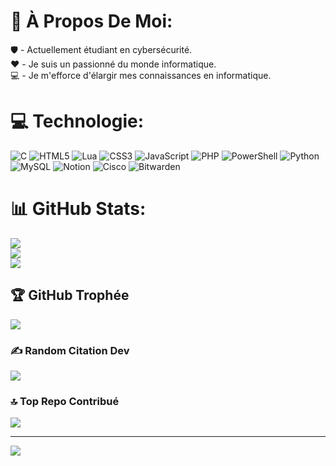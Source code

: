 # 💫 À Propos De Moi:
🛡️ - Actuellement étudiant en cybersécurité.<br>❤️ - Je suis un passionné du monde informatique. <br>💻 - Je m'efforce d'élargir mes connaissances en informatique.


# 💻 Technologie:
![C](https://img.shields.io/badge/c-%2300599C.svg?style=plastic&logo=c&logoColor=white) ![HTML5](https://img.shields.io/badge/html5-%23E34F26.svg?style=plastic&logo=html5&logoColor=white) ![Lua](https://img.shields.io/badge/lua-%232C2D72.svg?style=plastic&logo=lua&logoColor=white) ![CSS3](https://img.shields.io/badge/css3-%231572B6.svg?style=plastic&logo=css3&logoColor=white) ![JavaScript](https://img.shields.io/badge/javascript-%23323330.svg?style=plastic&logo=javascript&logoColor=%23F7DF1E) ![PHP](https://img.shields.io/badge/php-%23777BB4.svg?style=plastic&logo=php&logoColor=white) ![PowerShell](https://img.shields.io/badge/PowerShell-%235391FE.svg?style=plastic&logo=powershell&logoColor=white) ![Python](https://img.shields.io/badge/python-3670A0?style=plastic&logo=python&logoColor=ffdd54) ![MySQL](https://img.shields.io/badge/mysql-%2300000f.svg?style=plastic&logo=mysql&logoColor=white) ![Notion](https://img.shields.io/badge/Notion-%23000000.svg?style=plastic&logo=notion&logoColor=white) ![Cisco](https://img.shields.io/badge/cisco-%23049fd9.svg?style=plastic&logo=cisco&logoColor=black) ![Bitwarden](https://img.shields.io/badge/bitwarden-%23175DDC.svg?style=plastic&logo=bitwarden&logoColor=white)
# 📊 GitHub Stats:
![](https://github-readme-stats.vercel.app/api?username=narcusensei&theme=radical&hide_border=false&include_all_commits=true&count_private=true)<br/>
![](https://github-readme-streak-stats.herokuapp.com/?user=narcusensei&theme=radical&hide_border=false)<br/>
![](https://github-readme-stats.vercel.app/api/top-langs/?username=narcusensei&theme=radical&hide_border=false&include_all_commits=true&count_private=true&layout=compact)

## 🏆 GitHub Trophée
![](https://github-profile-trophy.vercel.app/?username=narcusensei&theme=radical&no-frame=false&no-bg=false&margin-w=4)

### ✍️ Random Citation Dev
![](https://quotes-github-readme.vercel.app/api?type=horizontal&theme=radical)

### 🔝 Top Repo Contribué
![](https://github-contributor-stats.vercel.app/api?username=narcusensei&limit=5&theme=radical&combine_all_yearly_contributions=true)

---
[![](https://visitcount.itsvg.in/api?id=narcusensei&icon=5&color=5)](https://visitcount.itsvg.in)

<!-- Proudly created with GPRM ( https://gprm.itsvg.in ) -->
